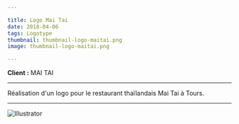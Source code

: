 ```yaml
---

title: Logo Mai Tai
date: 2018-04-06
tags: Logotype
thumbnail: thumbnail-logo-maitai.png
image: thumbnail-logo-maitai.png

---
```


**Client :** MAI TAI

---

Réalisation d'un logo pour le restaurant thaïlandais Mai Tai à Tours.

---

![Illustrator](/images/icons/illustrator.svg)
